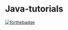 # Java-tutorials

[![forthebadge](https://forthebadge.com/images/badges/made-with-java.svg)](https://forthebadge.com)
